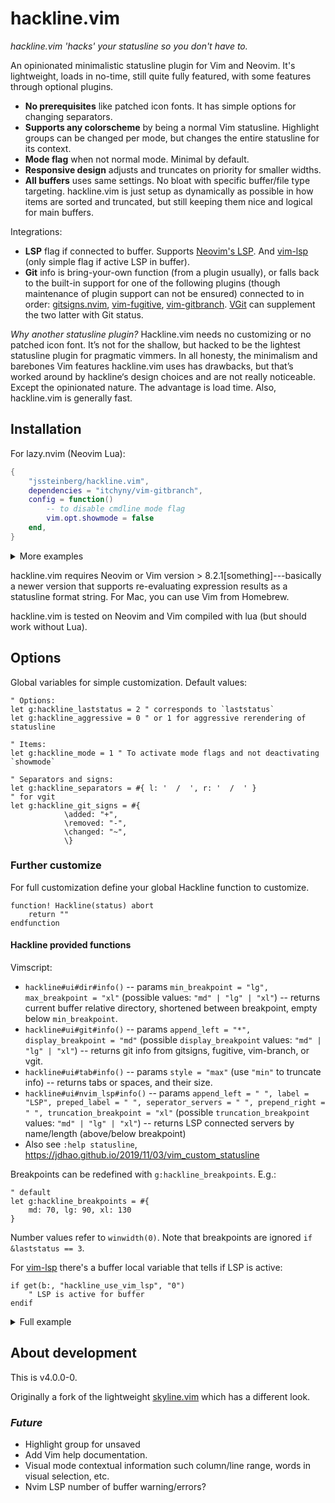 # hackline.vim

*hackline.vim 'hacks' your statusline so you don't have to.*

An opinionated minimalistic statusline plugin for Vim and Neovim. It's lightweight, loads in no-time, still quite fully featured, with some features through optional plugins.

- **No prerequisites** like patched icon fonts. It has simple options for changing separators.
- **Supports any colorscheme** by being a normal Vim statusline. Highlight groups can be changed per mode, but changes the entire statusline for its context.
- **Mode flag** when not normal mode. Minimal by default.
- **Responsive design** adjusts and truncates on priority for smaller widths.
- **All buffers** uses same settings. No bloat with specific buffer/file type targeting. hackline.vim is just setup as dynamically as possible in how items are sorted and truncated, but still keeping them nice and logical for main buffers.

Integrations:

- **LSP** flag if connected to buffer. Supports [Neovim's LSP](https://github.com/neovim/nvim-lspconfig). And [vim-lsp](https://github.com/prabirshrestha/vim-lsp) (only simple flag if active LSP in buffer).
- **Git** info is bring-your-own function (from a plugin usually), or falls back to the built-in support for one of the following plugins (though maintenance of plugin support can not be ensured) connected to in order: [gitsigns.nvim](https://github.com/lewis6991/gitsigns.nvim), [vim-fugitive](https://github.com/tpope/vim-fugitive), [vim-gitbranch](https://github.com/itchyny/vim-gitbranch). [VGit](https://github.com/tanvirtin/vgit.nvim) can supplement the two latter with Git status.

*Why another statusline plugin?*
Hackline.vim needs no customizing or no patched icon font. It’s not for the shallow, but hacked to be the lightest statusline plugin for pragmatic vimmers. In all honesty, the minimalism and barebones Vim features hackline.vim uses has drawbacks, but that’s worked around by hackline‘s design choices and are not really noticeable. Except the opinionated nature. The advantage is load time. Also, hackline.vim is generally fast.


## Installation

For lazy.nvim (Neovim Lua):

```lua
{
	"jssteinberg/hackline.vim",
	dependencies = "itchyny/vim-gitbranch",
	config = function()
		-- to disable cmdline mode flag
		vim.opt.showmode = false
	end,
}
```

<details>
<summary>More examples</summary>

```lua
-- packer example (Neovim Lua)
use {
	"jssteinberg/hackline.vim",
	requires = { "itchyny/vim-gitbranch" },
	config = function()
		-- disable command line mode flag
		vim.opt.showmode = false
	end
}
```

```vim
" minpac (vimscript)
call minpac#add('jssteinberg/hackline.vim')
```

</details>

hackline.vim requires Neovim or Vim version > 8.2.1[something]---basically a newer version that supports re-evaluating expression results as a statusline format string.
For Mac, you can use Vim from Homebrew.

hackline.vim is tested on Neovim and Vim compiled with lua (but should work without Lua).


## Options

Global variables for simple customization. Default values:

```vim
" Options:
let g:hackline_laststatus = 2 " corresponds to `laststatus`
let g:hackline_aggressive = 0 " or 1 for aggressive rerendering of statusline

" Items:
let g:hackline_mode = 1 " To activate mode flags and not deactivating `showmode`

" Separators and signs:
let g:hackline_separators = #{ l: '  /  ', r: '  /  ' }
" for vgit
let g:hackline_git_signs = #{
			\added: "+",
			\removed: "-",
			\changed: "~",
			\}
```

### Further customize

For full customization define your global Hackline function to customize.

```vim
function! Hackline(status) abort
	return ""
endfunction
```

#### Hackline provided functions

Vimscript:

- `hackline#ui#dir#info()` -- params `min_breakpoint = "lg", max_breakpoint = "xl"` (possible values: `"md" | "lg" | "xl"`) -- returns current buffer relative directory, shortened between breakpoint, empty below `min_breakpoint`.
- `hackline#ui#git#info()` -- params `append_left = "*", display_breakpoint = "md"` (possible `display_breakpoint` values: `"md" | "lg" | "xl"`) -- returns git info from gitsigns, fugitive, vim-branch, or vgit.
- `hackline#ui#tab#info()` -- params `style = "max"` (use  `"min"` to truncate info) -- returns tabs or spaces, and their size.
- `hackline#ui#nvim_lsp#info()` -- params `append_left = " ", label = "LSP", preped_label = " ", seperator_servers = " ", prepend_right = " ", truncation_breakpoint = "xl"` (possible `truncation_breakpoint` values: `"md" | "lg" | "xl"`) -- returns LSP connected servers by name/length (above/below breakpoint)
- Also see `:help statusline`, https://jdhao.github.io/2019/11/03/vim_custom_statusline

Breakpoints can be redefined with `g:hackline_breakpoints`. E.g.:

```vim
" default
let g:hackline_breakpoints = #{
	md: 70, lg: 90, xl: 130
}
```

Number values refer to `winwidth(0)`. Note that breakpoints are ignored `if &laststatus == 3`.

For [vim-lsp](https://github.com/prabirshrestha/vim-lsp) there's a buffer local variable that tells if LSP is active:

```vim
if get(b:, "hackline_use_vim_lsp", "0")
	" LSP is active for buffer
endif
```

<details>
<summary>Full example</summary>

```vim
function! StatuslineModeLabels(sep_l = "", sep_r = "") abort
	if mode() == "i"     | return "I"
	elseif mode() == "c" | return "C"
	elseif mode() == "t" | return "T"
	elseif mode() == "r" | return "R"
	elseif mode() == "s" | return "S"
	else                 | return "V"
	endif
endfunction

function! Hackline(status) abort
	let l:active = a:status
	" separator label
	let l:sep_l = " "
	" separator sections
	let l:sep = #{l: "  --  ", r: "  /  "}
	" seperator secondary
	let l:sep_s = #{l: "  " , r: " "}
	" separator items
	let l:sep_i = #{l: " " , r: " "}

	" Statusline Start
	" ----------------
	let l:line = ""

	" set statusline default color
	let l:line .= l:active ? "%#StatusLine#" : "%#StatusLineNC#"
	" set some mode colors
	let l:line .= l:active && matchstr(mode(), "[itr]") != "" ? "%#IncSearch#" : ""
	" Start spacing
	let l:line .= " "

	if l:active && matchstr(mode(), "[nc]") == ""
		" (not normal or command mode)
		let l:line .= "%1(%{StatuslineModeLabels()}%)"
	else
		" modified flag, fixed width 1
		let l:line .= "%1(%M%)"
	endif

	" spacing
	let l:line .= " "

	" buffern number
	let l:line .= "%(:b%{bufnr()}%)"

	" filetype
	let l:line .= "%(" . l:sep_i.l . "%{&filetype}%)"

	let l:line .= l:sep.l

	" file path
	let l:line .= "%(%{hackline#ui#dir#info()}/%)"
	" filename
	let l:line .= "%(%t%)"

	let l:line .= l:sep.l

	" Cursor position
	let l:line .= "l-%l/%L c-%c"

	" Statusline END
	" --------------
	let l:line .= "%=" . l:sep_s.r

	" truncation point
	let l:line .= "%<"

	" vim lsp
	if l:active && get(b:, "hackline_use_vim_lsp", "0")
		let l:line .= "LSP" . l:sep.r
	endif

	" nvim LSP
	if l:active && has("nvim")
		let l:line .= hackline#ui#nvim_lsp#info("", "LSP", l:sep_l, l:sep_i.r, l:sep.r)
	endif

	" spelllang
	if l:active && &spell == 1
		let l:line .= "%(spl=%{&spelllang}" . l:sep_i.r . "%)"
	endif
	" tabs/spaces
	let l:line .= "%(%{hackline#ui#tab#info('min')}" . l:sep_i.r . "%)"
	" encoding
	let l:line .= "%(%{hackline#fileencoding#info()}%)"
	" format
	let l:line .= "%(" . l:sep_i.r . "%{&fileformat}%)"

	" CWD
	if len(getcwd(0)) > 1
		let l:line .= l:sep.r
		let l:line .= "%(%{split(getcwd(0), '/')[-1]}%)"
		" Git
		let l:line .= hackline#ui#git#info(" *")
	endif

	" End spacing
	let l:line .= "   "

	return l:line
endfunction
```

</details>


## About development

This is v4.0.0-0.

Originally a fork of the lightweight [skyline.vim](https://github.com/ourigen/skyline.vim) which has a different look.

### *Future*

- Highlight group for unsaved
- Add Vim help documentation.
- Visual mode contextual information such column/line range, words in visual selection, etc.
- Nvim LSP number of buffer warning/errors?

